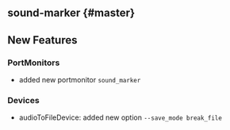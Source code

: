 sound-marker {#master}
---------------------------------

New Features
------------

### PortMonitors

- added new portmonitor `sound_marker`

### Devices

- audioToFileDevice: added new option `--save_mode break_file`